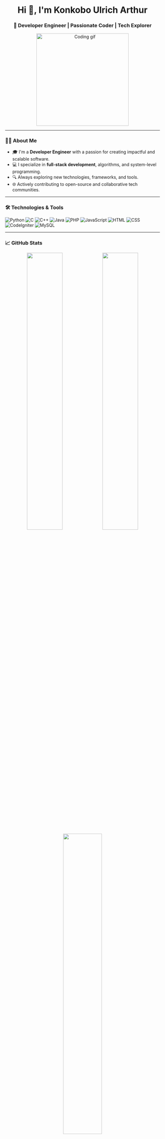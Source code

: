 <h1 align="center">Hi 👋, I'm Konkobo Ulrich Arthur</h1>
<h3 align="center">🚀 Developer Engineer | Passionate Coder | Tech Explorer</h3>

<p align="center">
  <img src="https://media.giphy.com/media/qgQUggAC3Pfv687qPC/giphy.gif" width="300" alt="Coding gif">
</p>

---

### 👨‍💻 About Me

- 🎓 I'm a **Developer Engineer** with a passion for creating impactful and scalable software.
- 💻 I specialize in **full-stack development**, algorithms, and system-level programming.
- 🔍 Always exploring new technologies, frameworks, and tools.
- 🌐 Actively contributing to open-source and collaborative tech communities.

---

### 🛠️ Technologies & Tools

![Python](https://img.shields.io/badge/Python-3776AB?style=for-the-badge&logo=python&logoColor=white)
![C](https://img.shields.io/badge/C-00599C?style=for-the-badge&logo=c&logoColor=white)
![C++](https://img.shields.io/badge/C++-00599C?style=for-the-badge&logo=c%2B%2B&logoColor=white)
![Java](https://img.shields.io/badge/Java-ED8B00?style=for-the-badge&logo=java&logoColor=white)
![PHP](https://img.shields.io/badge/PHP-777BB4?style=for-the-badge&logo=php&logoColor=white)
![JavaScript](https://img.shields.io/badge/JavaScript-F7DF1E?style=for-the-badge&logo=javascript&logoColor=black)
![HTML](https://img.shields.io/badge/HTML5-E34F26?style=for-the-badge&logo=html5&logoColor=white)
![CSS](https://img.shields.io/badge/CSS3-1572B6?style=for-the-badge&logo=css3&logoColor=white)
![CodeIgniter](https://img.shields.io/badge/CodeIgniter-E44D26?style=for-the-badge&logo=codeigniter&logoColor=white)
![MySQL](https://img.shields.io/badge/MySQL-005C84?style=for-the-badge&logo=mysql&logoColor=white)

---

### 📈 GitHub Stats

<p align="center">
  <img src="https://github-readme-stats.vercel.app/api?username=YourGitHubUsername&show_icons=true&theme=radical" width="48%" />
  <img src="https://github-readme-streak-stats.herokuapp.com/?user=YourGitHubUsername&theme=radical" width="48%" />
</p>

<p align="center">
  <img src="https://github-readme-stats.vercel.app/api/top-langs/?username=YourGitHubUsername&layout=compact&theme=radical" width="50%">
</p>

---

### 📫 How to reach me

- 💼 [LinkedIn](https://www.linkedin.com/in/ulrich-arthur-konkobo-7a5285205/)
- 🌍 Portfolio: ...
- 📧 Email: kulricharthur@gmail.com

---

### 🧠 Quote

> “Code is like humor. When you have to explain it, it’s bad.” – Cory House

---

### 🦾 Let's Build Something Amazing!

<p align="center">
  <img src="https://raw.githubusercontent.com/abhisheknaiidu/abhisheknaiidu/master/code.gif" width="200"/>
</p>

